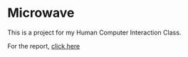 # Microwave
This is a project for my Human Computer Interaction Class.

For the report, [click here](https://emeryporter.net/hci-report)
